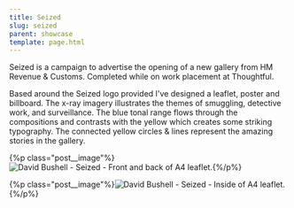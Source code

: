```yaml
---
title: Seized
slug: seized
parent: showcase
template: page.html
---
```


Seized is a campaign to advertise the opening of a new gallery from HM Revenue & Customs. Completed while on work placement at Thoughtful.

Based around the Seized logo provided I've designed a leaflet, poster and billboard. The x-ray imagery illustrates the themes of smuggling, detective work, and surveillance. The blue tonal range flows through the compositions and contrasts with the yellow which creates some striking typography. The connected yellow circles & lines represent the amazing stories in the gallery.

{%p class="post__image"%}![David Bushell - Seized - Front and back of A4 leaflet.](http://dbushell.com/images/portfolio/seized1.png){%/p%}

{%p class="post__image"%}![David Bushell - Seized - Inside of A4 leaflet.](http://dbushell.com/images/portfolio/seized2.png){%/p%}
